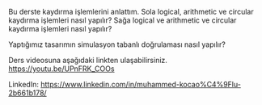 Bu derste kaydırma işlemlerini anlattım.
Sola logical, arithmetic ve circular kaydırma işlemleri nasıl yapılır?
Sağa logical ve arithmetic ve circular kaydırma işlemleri nasıl yapılır?

Yaptığımız tasarımın simulasyon tabanlı doğrulaması nasıl yapılır?

Ders videosuna aşağıdaki linkten ulaşabilirsiniz.
https://youtu.be/UPnFRK_COOs

LinkedIn:
https://www.linkedin.com/in/muhammed-kocao%C4%9Flu-2b661b178/